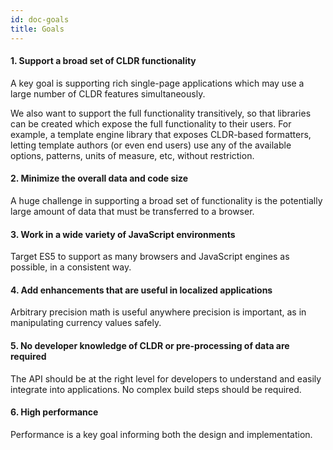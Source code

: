 ```yaml
---
id: doc-goals
title: Goals
---
```


#### 1. Support a broad set of CLDR functionality

A key goal is supporting rich single-page applications which may use a large number of CLDR features simultaneously.

We also want to support the full functionality transitively, so that libraries can be created which expose the full functionality to their users. For example, a template engine library that exposes CLDR-based formatters, letting template authors (or even end users) use any of the available options, patterns, units of measure, etc, without restriction.


#### 2. Minimize the overall data and code size

A huge challenge in supporting a broad set of functionality is the potentially large amount of data that must be transferred to a browser.


#### 3. Work in a wide variety of JavaScript environments

Target ES5 to support as many browsers and JavaScript engines as possible, in a consistent way.


#### 4. Add enhancements that are useful in localized applications

Arbitrary precision math is useful anywhere precision is important, as in manipulating currency values safely.


#### 5. No developer knowledge of CLDR or pre-processing of data are required

The API should be at the right level for developers to understand and easily integrate into applications. No complex build steps should be required.


#### 6. High performance

Performance is a key goal informing both the design and implementation.
